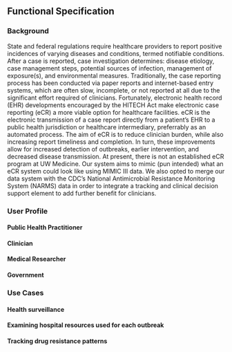 ## Functional Specification  

### Background  
  
State and federal regulations require healthcare providers to report positive incidences of varying diseases and conditions, termed notifiable conditions. After a case is reported, case investigation determines: disease etiology, case management steps, potential sources of infection, management of exposure(s), and environmental measures. Traditionally, the case reporting process has been conducted via paper reports and internet-based entry systems, which are often slow, incomplete, or not reported at all due to the significant effort required of clinicians. Fortunately, electronic health record (EHR) developments encouraged by the HITECH Act make electronic case reporting (eCR) a more viable option for healthcare facilities. eCR is the electronic transmission of a case report directly from a patient’s EHR to a public health jurisdiction or healthcare intermediary, preferrably as an automated process. The aim of eCR is to reduce clinician burden, while also increasing report timeliness and completion. In turn, these improvements allow for increased detection of outbreaks, earlier intervention, and decreased disease transmission. At present, there is not an established eCR program at UW Medicine. Our system aims to mimic (pun intended) what an eCR system could look like using MIMIC III data. We also opted to merge our data system with the CDC’s National Antimicrobial Resistance Monitoring System (NARMS) data in order to integrate a tracking and clinical decision support element to add further benefit for clinicians.  
  
  
### User Profile  
  
#### Public Health Practitioner  

#### Clinician  
  
#### Medical Researcher  
  
#### Government
  
  
### Use Cases  
  
#### Health surveillance

#### Examining hospital resources used for each outbreak

#### Tracking drug resistance patterns 
